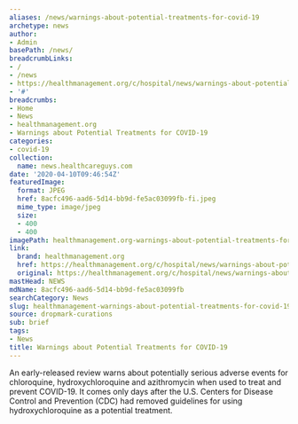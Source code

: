 ```yaml
---
aliases: /news/warnings-about-potential-treatments-for-covid-19
archetype: news
author:
- Admin
basePath: /news/
breadcrumbLinks:
- /
- /news
- https://healthmanagement.org/c/hospital/news/warnings-about-potential-treatments-for-covid-19
- '#'
breadcrumbs:
- Home
- News
- healthmanagement.org
- Warnings about Potential Treatments for COVID-19
categories:
- covid-19
collection:
  name: news.healthcareguys.com
date: '2020-04-10T09:46:54Z'
featuredImage:
  format: JPEG
  href: 8acfc496-aad6-5d14-bb9d-fe5ac03099fb-fi.jpeg
  mime_type: image/jpeg
  size:
  - 400
  - 400
imagePath: healthmanagement.org-warnings-about-potential-treatments-for-covid-19
link:
  brand: healthmanagement.org
  href: https://healthmanagement.org/c/hospital/news/warnings-about-potential-treatments-for-covid-19
  original: https://healthmanagement.org/c/hospital/news/warnings-about-potential-treatments-for-covid-19
mastHead: NEWS
mdName: 8acfc496-aad6-5d14-bb9d-fe5ac03099fb
searchCategory: News
slug: healthmanagement-warnings-about-potential-treatments-for-covid-19
source: dropmark-curations
sub: brief
tags:
- News
title: Warnings about Potential Treatments for COVID-19
---
```


An early-released review warns about potentially serious adverse events for chloroquine, hydroxychloroquine and azithromycin when used to treat and prevent COVID-19. It comes only days after the U.S. Centers for Disease Control and Prevention (CDC) had removed guidelines for using hydroxychloroquine as a potential treatment.